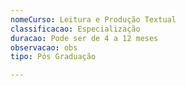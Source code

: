 ```yaml
---
nomeCurso: Leitura e Produção Textual
classificacao: Especialização
duracao: Pode ser de 4 a 12 meses
observacao: obs
tipo: Pós Graduação

---
```



